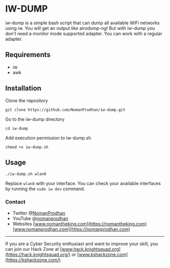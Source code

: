 
# IW-DUMP

iw-dump is a simple bash script that can dump all available WiFi networks using iw.
You will get an output like airodump-ng! But with iw-dump you don't need a monitor mode supported adapter. You can work with a regular adapter.


## Requirements
- iw
- awk


## Installation

Clone the repository

``git clone https://github.com/NomanProdhan/iw-dump.git``


Go to the iw-dump directory

``cd iw-dump``

Add execution permission to iw-dump.sh

``chmod +x iw-dump.sh``



## Usage

``./iw-dump.sh wlan0``


Replace ``wlan0`` with your interface. You can check your available interfaces by running the ``sudo iw dev`` command.


### Contact
- Twitter @[NomanProdhan](https://twitter.com/nomanProdhan)
- YouTube @[nomanprodhan](https://www.youtube.com/c/NOMANPRODHAN)
- Websites [www.nomantheking.com](https://nomantheking.com) [www.nomanprodhan.com](https://nomanprodhan.com)

---

If you are a Cyber Security enthusiast and want to improve your skill, you can join our Hack Zone at [www.hack.knightsquad.org](https://hack.knightsquad.org/) or [www.kshackzone.com](https://kshackzone.com/)